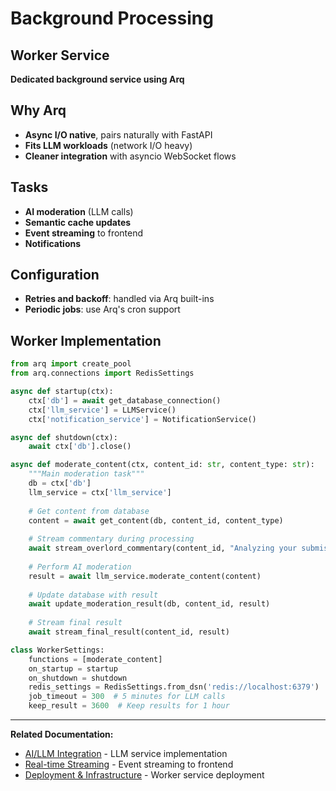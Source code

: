 # Background Processing

## Worker Service

**Dedicated background service using Arq**

## Why Arq

- **Async I/O native**, pairs naturally with FastAPI
- **Fits LLM workloads** (network I/O heavy)
- **Cleaner integration** with asyncio WebSocket flows

## Tasks

- **AI moderation** (LLM calls)
- **Semantic cache updates**
- **Event streaming** to frontend
- **Notifications**

## Configuration

- **Retries and backoff**: handled via Arq built-ins
- **Periodic jobs**: use Arq's cron support

## Worker Implementation

```python
from arq import create_pool
from arq.connections import RedisSettings

async def startup(ctx):
    ctx['db'] = await get_database_connection()
    ctx['llm_service'] = LLMService()
    ctx['notification_service'] = NotificationService()

async def shutdown(ctx):
    await ctx['db'].close()

async def moderate_content(ctx, content_id: str, content_type: str):
    """Main moderation task"""
    db = ctx['db']
    llm_service = ctx['llm_service']
    
    # Get content from database
    content = await get_content(db, content_id, content_type)
    
    # Stream commentary during processing
    await stream_overlord_commentary(content_id, "Analyzing your submission...")
    
    # Perform AI moderation
    result = await llm_service.moderate_content(content)
    
    # Update database with result
    await update_moderation_result(db, content_id, result)
    
    # Stream final result
    await stream_final_result(content_id, result)

class WorkerSettings:
    functions = [moderate_content]
    on_startup = startup
    on_shutdown = shutdown
    redis_settings = RedisSettings.from_dsn('redis://localhost:6379')
    job_timeout = 300  # 5 minutes for LLM calls
    keep_result = 3600  # Keep results for 1 hour
```

---

**Related Documentation:**
- [AI/LLM Integration](./07-ai-llm-integration.md) - LLM service implementation
- [Real-time Streaming](./06-realtime-streaming.md) - Event streaming to frontend
- [Deployment & Infrastructure](./01-deployment-infrastructure.md) - Worker service deployment
